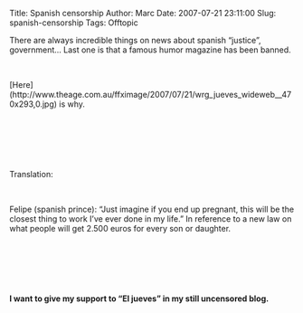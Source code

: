 Title: Spanish censorship
Author: Marc
Date: 2007-07-21 23:11:00
Slug: spanish-censorship
Tags: Offtopic

<p class="blog_text3">There are always incredible things on news about spanish “justice”, government… Last one is that a famous humor magazine has been banned.</p><br/><p class="blog_text3">[Here](http://www.theage.com.au/ffximage/2007/07/21/wrg_jueves_wideweb__470x293,0.jpg) is why.</p><br/><p class="blog_text3">&nbsp;</p><br/><p class="blog_text3">Translation:</p><br/><p class="blog_text3">    Felipe (spanish prince): “Just imagine if you end up pregnant, this will be the closest thing to work I’ve ever done in my life.”  In reference to a new law on what people will get 2.500 euros for every son or daughter.</p><br/><p class="blog_text3">&nbsp;</p><br/><p class="blog_text3"><strong>I want to give my support to “El jueves” in my still uncensored blog.</strong></p>